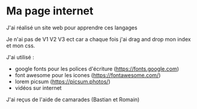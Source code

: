 # Ma page internet 

J'ai réalisé un site web pour apprendre ces langages 

Je n'ai pas de V1 V2 V3 ect car a chaque fois j'ai drag and drop mon index et mon css.

J'ai utilisé : 
- google fonts pour les polices d'écriture (https://fonts.google.com)
- font awesome pour les icones (https://fontawesome.com/)
- lorem picsum  (https://picsum.photos/)
- vidéos sur internet
   
J'ai reçus de l'aide de camarades (Bastian et Romain)


